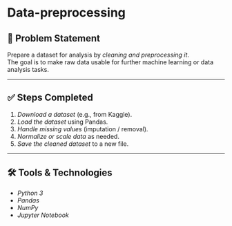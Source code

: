 # Data-preprocessing
## 📌 Problem Statement
Prepare a dataset for analysis by *cleaning and preprocessing it*.  
The goal is to make raw data usable for further machine learning or data analysis tasks.

---

## ✅ Steps Completed
1. *Download a dataset* (e.g., from Kaggle).  
2. *Load the dataset* using Pandas.  
3. *Handle missing values* (imputation / removal).  
4. *Normalize or scale data* as needed.  
5. *Save the cleaned dataset* to a new file.  

---

## 🛠 Tools & Technologies
- *Python 3*  
- *Pandas*  
- *NumPy*  
- *Jupyter Notebook*  




